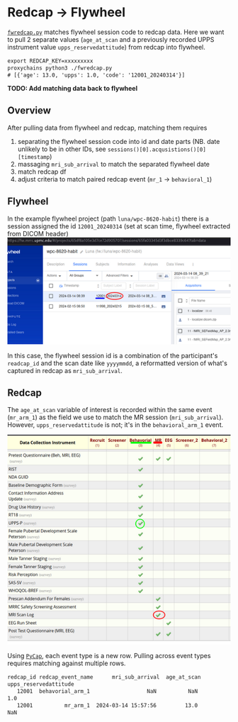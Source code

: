 # Redcap → Flywheel

[`fwredcap.py`](fwredcap.py) matches flywheel session code to redcap data. Here we want to pull 2 separate values (`age_at_scan` and a previously recorded UPPS instrument value `upps_reservedattitude`) from redcap into flywheel. 

```
export REDCAP_KEY=xxxxxxxxx
proxychains python3 ./fwredcap.py
# [{'age': 13.0, 'upps': 1.0, 'code': '12001_20240314'}]
```

**TODO:  Add matching data back to flywheel**

## Overview
After pulling data from flywheel and redcap, matching them requires
  1. separating the flywheel session code into id and date parts (NB. date unlikely to be in other IDs, see `sessions()[0].acqusistions()[0][timestamp`)
  1. massaging `mri_sub_arrival` to match the separated flywheel date
  1. match redcap df
  1. adjust criteria to match paired redcap event (`mr_1` -> `behavioral_1`)


## Flywheel
In the example flywheel project (path `luna/wpc-8620-habit`) there is a session assigned the id `12001_20240314` (set at scan time, flywheel extracted from DICOM header)
![](imgs/redcap/flywheel-sessionid.png)

In this case, the flywheel session id is a combination of the participant's `readcap_id` and the scan date like `yyyymmdd`, a reformatted version of what's captured in redcap as `mri_sub_arrival`.

## Redcap

The `age_at_scan` variable of interest is recorded within the same event (`mr_arm_1`) as the field we use to match the MR session (`mri_sub_arrival`). However, `upps_reservedattitude` is not; it's in the `behavioral_arm_1` event.

![](imgs/redcap/redcap-eventlist.png)

Using [`PyCap`](https://redcap-tools.github.io/PyCap/), each event type is a new row. Pulling across event types requires matching against multiple rows.
```
redcap_id redcap_event_name      mri_sub_arrival  age_at_scan  upps_reservedattitude
   12001  behavorial_arm_1                  NaN          NaN                    1.0
   12001          mr_arm_1  2024-03-14 15:57:56         13.0                    NaN
```
